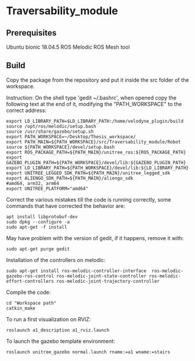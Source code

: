 # Traversability_module

## Prerequisites

Ubuntu bionic 18.04.5
ROS Melodic
ROS Mesh tool

## Build 
Copy the package from the repository and put it inside the src folder of the workspace.



Instruction:
On the shell type 'gedit ~/.bashrc', when opened copy the following text at the end of it, modifying the "PATH_WORKSPACE" to the correct address:
```
export LD_LIBRARY_PATH=$LD_LIBRARY_PATH:/home/velodyne_plugin/build
source /opt/ros/melodic/setup.bash
source /usr/share/gazebo/setup.sh
export PATH_WORKSPACE=~/Desktop/Thesis_workspace/
export PATH_MAIN=${PATH_WORKSPACE}/src/Traversability_module/Robot
source ${PATH_WORKSPACE}/devel/setup.bash
export ROS_PACKAGE_PATH=${PATH_MAIN}/unitree_ros:${ROS_PACKAGE_PATH}
export GAZEBO_PLUGIN_PATH=${PATH_WORKSPACE}/devel/lib:${GAZEBO_PLUGIN_PATH}
export LD_LIBRARY_PATH=${PATH_WORKSPACE}/devel/lib:${LD_LIBRARY_PATH}
export UNITREE_LEGGED_SDK_PATH=${PATH_MAIN}/unitree_legged_sdk
export ALIENGO_SDK_PATH=${PATH_MAIN}/aliengo_sdk
#amd64, arm32, arm64
export UNITREE_PLATFORM="amd64"
```
Correct the various mistakes till the code is running correctly, some commands that have corrected the behavior are:

```
apt install libprotobuf-dev
sudo dpkg --configure -a
sudo apt-get -f install
```

May have problem with the version of gedit, if it happens, remove it with:
```
sudo apt-get purge gedit
```


Installation of the controllers on melodic:
```
sudo apt-get install ros-melodic-controller-interface  ros-melodic-gazebo-ros-control ros-melodic-joint-state-controller ros-melodic-effort-controllers ros-melodic-joint-trajectory-controller
```

Compile the code:
```
cd "Workspace path"
catkin_make
```

To run a first visualization on RVIZ:
```
roslaunch a1_description a1_rviz.launch
```

To launch the gazebo template environment:
```
roslaunch unitree_gazebo normal.launch rname:=a1 wname:=stairs
```



